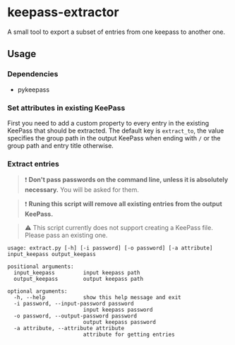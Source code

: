 # keepass-extractor
A small tool to export a subset of entries from one keepass to another one.

## Usage
### Dependencies
* pykeepass

### Set attributes in existing KeePass
First you need to add a custom property to every entry in the existing KeePass that should be extracted. The default key is `extract_to`, the value specifies the group path in the output KeePass when ending with `/` or the group path and entry title otherwise.

### Extract entries
> :exclamation: **Don't pass passwords on the command line, unless it is absolutely necessary.** You will be asked for them.

> :exclamation: **Runing this script will remove all existing entries from the output KeePass.**

> :warning: This script currently does not support creating a KeePass file. Please pass an existing one.

```
usage: extract.py [-h] [-i password] [-o password] [-a attribute] input_keepass output_keepass

positional arguments:
  input_keepass         input keepass path
  output_keepass        output keepass path

optional arguments:
  -h, --help            show this help message and exit
  -i password, --input-password password
                        input keepass password
  -o password, --output-password password
                        output keepass password
  -a attribute, --attribute attribute
                        attribute for getting entries
 ```
